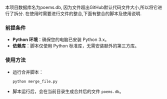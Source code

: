本项目数据库名为poems.db, 因为文件超出GitHub默认代码文件大小,所以将它进行了拆分.
在使用时需要进行文件的整合,下面有整合的脚本及使用说明.

### 前提条件

- **Python 环境**：确保您的电脑已安装 Python 3.x。
- **依赖库**：脚本仅使用 Python 标准库，无需安装额外的第三方库。

### 使用方法

- 运行合并脚本：

  ```bash
  python merge_file.py
  ```

- 脚本运行后，会在当前目录生成合并后的文件 `poems.db`。



